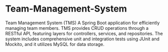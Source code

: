 # Team-Management-System
Team Management System (TMS) A Spring Boot application for efficiently managing team members. TMS provides CRUD operations through a RESTful API, featuring layers for controllers, services, and repositories. The system includes comprehensive unit and integration tests using JUnit and Mockito, and it utilizes MySQL for data storage.

